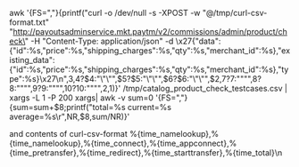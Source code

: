 awk '{FS=","}{printf("curl -o /dev/null -s -XPOST -w \"@/tmp/curl-csv-format.txt\"  \"http://payoutsadminservice.mkt.paytm/v2/commissions/admin/product/check\" -H \"Content-Type: application/json\" -d \x27{\"data\":{\"id\":%s,\"price\":%s,\"shipping_charges\":%s,\"qty\":%s,\"merchant_id\":%s},\"existing_data\":{\"id\":%s,\"price\":%s,\"shipping_charges\":%s,\"qty\":%s,\"merchant_id\":%s},\"type\":%s}\x27\n",$3,$4?$4:"\"\"",$5?$5:"\"\"",$6?$6:"\"\"",$2,$7?$7:"\"\"",$8?$8:"\"\"",$9?$9:"\"\"",$10?$10:"\"\"",$2,$1)}' /tmp/catalog_product_check_testcases.csv | xargs -L 1 -P 200 xargs| awk -v sum=0 '{FS=","}{sum=sum+$8;printf("total=%s current=%s average=%s\r",NR,$8,sum/NR)}'


and contents of curl-csv-format
%{time_namelookup},%{time_namelookup},%{time_connect},%{time_appconnect},%{time_pretransfer},%{time_redirect},%{time_starttransfer},%{time_total}\n
